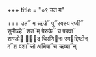 +++
title = "०९ उत म"

+++
उत᳓ म ऋज्रे᳓ पु᳓रयस्य रघ्वी᳓  
सुमीळ्हे᳓ शत᳓म् पेरुके᳓ च पक्वा᳓  
शाण्डो᳓ दा᳐द् धिरणि᳓नः स्म᳓द्दिष्टीन्  
द᳓श वशा᳓सो अभिषा᳓च ऋष्वा᳓न्